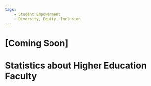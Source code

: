 ```yaml
---
tags:
    - Student Empowerment
    - Diversity, Equity, Inclusion
---
```


# [Coming Soon]

# Statistics about Higher Education Faculty
